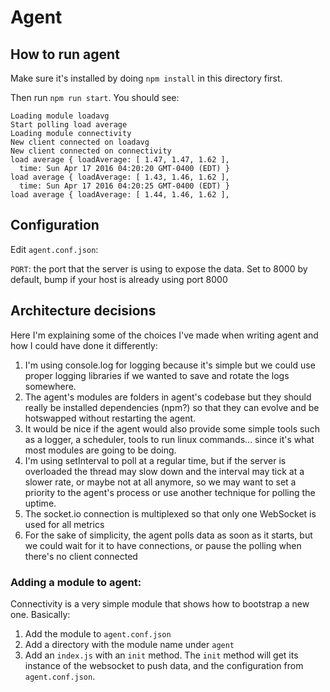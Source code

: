 # Agent

## How to run agent

Make sure it's installed by doing `npm install` in this directory first.

Then run `npm run start`. You should see:

```
Loading module loadavg
Start polling load average
Loading module connectivity
New client connected on loadavg
New client connected on connectivity
load average { loadAverage: [ 1.47, 1.47, 1.62 ],
  time: Sun Apr 17 2016 04:20:20 GMT-0400 (EDT) }
load average { loadAverage: [ 1.43, 1.46, 1.62 ],
  time: Sun Apr 17 2016 04:20:25 GMT-0400 (EDT) }
load average { loadAverage: [ 1.44, 1.46, 1.62 ],
```

## Configuration

Edit `agent.conf.json`:

`PORT`: the port that the server is using to expose the data. Set to 8000 by default, bump if your host is already using port 8000

## Architecture decisions

Here I'm explaining some of the choices I've made when writing agent and how I could have done it differently:

1. I'm using console.log for logging because it's simple but we could use proper logging libraries if we wanted to save and rotate the logs somewhere.
2. The agent's modules are folders in agent's codebase but they should really be installed dependencies (npm?) so that they can evolve and be hotswapped without restarting the agent.
3. It would be nice if the agent would also provide some simple tools such as a logger, a scheduler, tools to run linux commands... since it's what most modules are going to be doing.
4. I'm using setInterval to poll at a regular time, but if the server is overloaded the thread may slow down and the interval may tick at a slower rate, or maybe not at all anymore,
 so we may want to set a priority to the agent's process or use another technique for polling the uptime.
5. The socket.io connection is multiplexed so that only one WebSocket is used for all metrics
6. For the sake of simplicity, the agent polls data as soon as it starts, but we could wait for it to have connections, or pause the polling when
 there's no client connected
 
### Adding a module to agent:

Connectivity is a very simple module that shows how to bootstrap a new one. Basically:

1. Add the module to `agent.conf.json`
2. Add a directory with the module name under `agent`
3. Add an `index.js` with an `init` method. The `init` method will get its instance of the websocket to push data, and the configuration from `agent.conf.json`.
